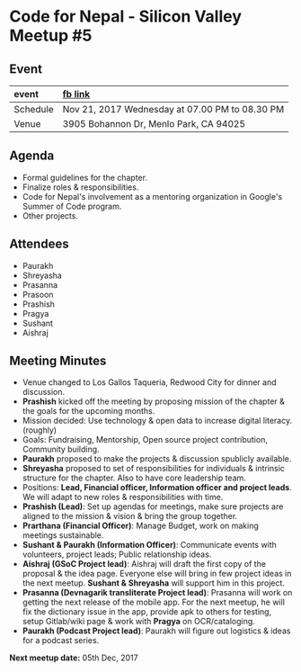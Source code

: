 # Code for Nepal - Silicon Valley Meetup #5

## Event

|   event       | [fb link](https://www.facebook.com/events/348980295565467/)|
| :------------ |:-------------------------------------------- |
| Schedule      | Nov 21, 2017 Wednesday at 07.00 PM to 08.30 PM  |
| Venue         | 3905 Bohannon Dr, Menlo Park, CA 94025 |

## Agenda

* Formal guidelines for the chapter.
* Finalize roles & responsibilities.
* Code for Nepal's involvement as a mentoring organization in Google's Summer of Code program.
* Other projects.

## Attendees

* Paurakh
* Shreyasha
* Prasanna
* Prasoon
* Prashish
* Pragya
* Sushant
* Aishraj

## Meeting Minutes

* Venue changed to Los Gallos Taqueria, Redwood City for dinner and discussion.
* **Prashish** kicked off the meeting by proposing mission of the chapter & the goals for the upcoming months.
* Mission decided: Use technology & open data to increase digital literacy. (roughly)
* Goals: Fundraising, Mentorship, Open source project contribution, Community building.
* **Paurakh** proposed to make the projects & discussion spublicly available.
* **Shreyasha** proposed to set of responsibilities for individuals & intrinsic structure for the chapter. Also to have core leadership team.
* Positions: **Lead, Financial officer, Information officer and project leads**. We will adapt to new roles & responsibilities with time. 
* **Prashish (Lead)**: Set up agendas for meetings, make sure projects are aligned to the mission & vision & bring the group together.
* **Prarthana (Financial Officer)**: Manage Budget, work on making meetings sustainable.
* **Sushant & Paurakh (Information Officer)**: Communicate events with volunteers, project leads; Public relationship ideas.
* **Aishraj (GSoC Project lead)**: Aishraj will draft the first copy of the proposal & the idea page. Everyone else will bring in few project ideas in the next meetup. **Sushant & Shreyasha** will support him in this project.
* **Prasanna (Devnagarik transliterate Project lead)**: Prasanna will work on getting the next release of the mobile app. For the next meetup, he will fix the dictionary issue in the app, provide apk to others for testing, setup Gitlab/wiki page & work with **Pragya** on OCR/cataloging.
* **Paurakh (Podcast Project lead)**: Paurakh will figure out logistics & ideas for a podcast series.


**Next meetup date:**  05th Dec, 2017


